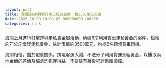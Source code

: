 ```yaml
---
layout: post
title: 海關破6宗跨境貨車走私黃金案　檢3500萬元黃金
date: 2020-10-09 18:08:05.000000000 +08:00
categories: rthk
---
```


海關上月進行打擊跨境走私貴金屬活動，偵破6宗利用貨車走私黃金的案件，檢獲約71公斤懷疑走私黃金，估計市值約3500萬元，拘捕6名跨境貨車司機。

海關相信，鑑於疫情關係，跨境客運大減，不法分子利用貨運走私黃金，以賺取兩地金價的差價及協清洗犯罪得益，不排除有幕後犯罪集團操控。
